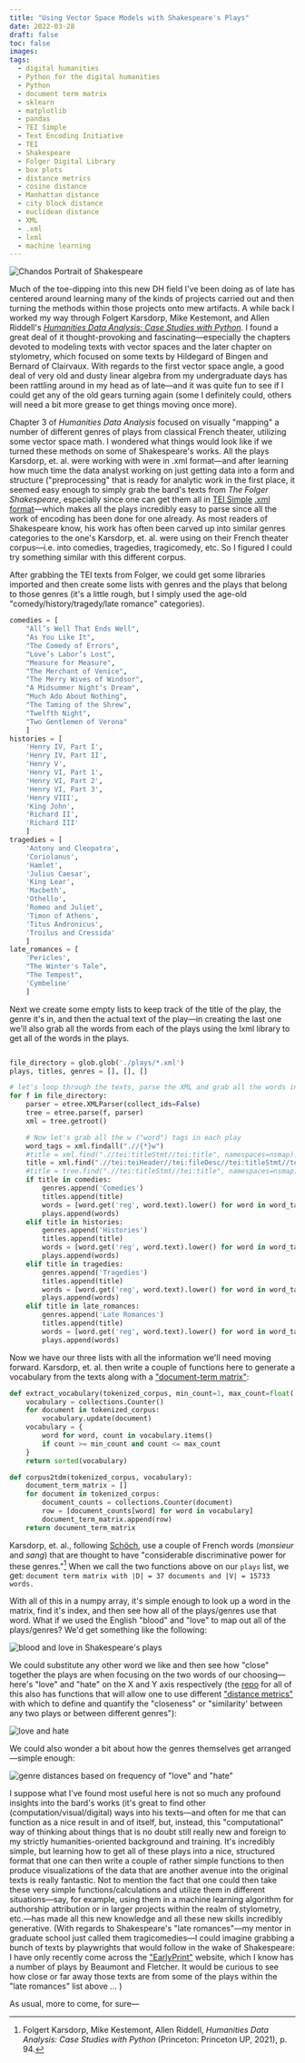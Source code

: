 ```yaml
---
title: "Using Vector Space Models with Shakespeare's Plays"
date: 2022-03-28
draft: false
toc: false
images:
tags:
  - digital humanities
  - Python for the digital humanities
  - Python
  - document term matrix
  - sklearn
  - matplotlib
  - pandas
  - TEI Simple
  - Text Encoding Initiative
  - TEI
  - Shakespeare
  - Folger Digital Library
  - box plots
  - distance metrics
  - cosine distance
  - Manhattan distance
  - city block distance
  - euclidean distance
  - XML
  - .xml
  - lxml
  - machine learning
---
```


![Chandos Portrait of Shakespeare](https://upload.wikimedia.org/wikipedia/commons/thumb/a/a2/Shakespeare.jpg/187px-Shakespeare.jpg)

Much of the toe-dipping into this new DH field I've been doing as of late has centered around learning many of the kinds of projects carried out and then turning the methods within those projects onto mew artifacts. A while back I worked my way through Folgert Karsdorp, Mike Kestemont, and Allen Riddell's [_Humanities Data Analysis: Case Studies with Python_](https://press.princeton.edu/books/hardcover/9780691172361/humanities-data-analysis). I found a great deal of it thought-provoking and fascinating—especially the chapters devoted to modeling texts with vector spaces and the later chapter on stylometry, which focused on some texts by Hildegard of Bingen and Bernard of Clairvaux. With regards to the first vector space angle, a good deal of very old and dusty linear algebra from my undergraduate days has been rattling around in my head as of late—and it was quite fun to see if I could get any of the old gears turning again (some I definitely could, others will need a bit more grease to get things moving once more).

Chapter 3 of _Humanities Data Analysis_ focused on visually "mapping" a number of different genres of plays from classical French theater, utilizing some vector space math. I wondered what things would look like if we turned these methods on some of Shakespeare's works. All the plays Karsdorp, et. al. were working with were in .xml format—and after learning how much time the data analyst working on just getting data into a form and structure ("preprocessing" that is ready for analytic work in the first place, it seemed easy enough to simply grab the bard's texts from _The Folger Shakespeare_, especially since one can get them all in [TEI Simple](https://tei-c.org/tag/tei-simple/) [.xml format](https://shakespeare.folger.edu/download-the-folger-shakespeare-complete-set/)—which makes all the plays incredibly easy to parse since all the work of encoding has been done for one already. As most readers of Shakespeare know, his work has often been carved up into similar genres categories to the one's Karsdorp, et. al. were using on their French theater corpus—i.e. into comedies, tragedies, tragicomedy, etc. So I figured I could try something similar with this different corpus. 

After grabbing the TEI texts from Folger, we could get some libraries imported and then create some lists with genres and the plays that belong to those genres (it's a little rough, but I simply used the age-old "comedy/history/tragedy/late romance" categories).  

``` python
comedies = [
    "All’s Well That Ends Well",
    "As You Like It",
    "The Comedy of Errors",
    "Love’s Labor’s Lost",
    "Measure for Measure",
    "The Merchant of Venice",
    "The Merry Wives of Windsor",
    "A Midsummer Night’s Dream",
    "Much Ado About Nothing",
    "The Taming of the Shrew",
    "Twelfth Night",
    "Two Gentlemen of Verona"
    ]
histories = [
    'Henry IV, Part I',
    'Henry IV, Part II',
    'Henry V',
    'Henry VI, Part 1',
    'Henry VI, Part 2',
    'Henry VI, Part 3',
    'Henry VIII',
    'King John',
    'Richard II',
    'Richard III'
    ]
tragedies = [
    'Antony and Cleopatra',
    'Coriolanus',
    'Hamlet',
    'Julius Caesar',
    'King Lear',
    'Macbeth',
    'Othello',
    'Romeo and Juliet',
    'Timon of Athens',
    'Titus Andronicus',
    'Troilus and Cressida'
    ]
late_romances = [
    'Pericles',
    "The Winter's Tale",
    "The Tempest",
    'Cymbeline'
    ]
```

Next we create some empty lists to keep track of the title of the play, the genre it's in, and then the actual text of the play—in creating the last one we'll also grab all the words from each of the plays using the lxml library to get all of the words in the plays.

``` python

file_directory = glob.glob('./plays/*.xml')
plays, titles, genres = [], [], []

# let's loop through the texts, parse the XML and grab all the words in each play, etc.
for f in file_directory:
    parser = etree.XMLParser(collect_ids=False)
    tree = etree.parse(f, parser)
    xml = tree.getroot()

    # Now let's grab all the w ("word") tags in each play
    word_tags = xml.findall(".//{*}w")
    #title = xml.find(".//tei:titleStmt//tei:title", namespaces=nsmap).text
    title = xml.find(".//tei:teiHeader//tei:fileDesc//tei:titleStmt//tei:title", namespaces=nsmap).text
    #title = tree.find(".//tei:titleStmt//tei:title", namespaces=nsmap).text
    if title in comedies:
        genres.append('Comedies')
        titles.append(title)
        words = [word.get('reg', word.text).lower() for word in word_tags if word.text != None]
        plays.append(words)
    elif title in histories:
        genres.append('Histories')
        titles.append(title)
        words = [word.get('reg', word.text).lower() for word in word_tags if word.text != None]
        plays.append(words)
    elif title in tragedies:
        genres.append('Tragedies')
        titles.append(title)
        words = [word.get('reg', word.text).lower() for word in word_tags if word.text != None]
        plays.append(words)
    elif title in late_romances:
        genres.append('Late Romances')
        titles.append(title)
        words = [word.get('reg', word.text).lower() for word in word_tags if word.text != None]
        plays.append(words)
``` 

Now we have our three lists with all the information we'll need moving forward. Karsdorp, et. al. then write a couple of functions here to generate a vocabulary from the texts along with a ["document-term matrix"](https://en.wikipedia.org/wiki/Document-term_matrix):

``` python
def extract_vocabulary(tokenized_corpus, min_count=1, max_count=float('inf')):
    vocabulary = collections.Counter()
    for document in tokenized_corpus:
        vocabulary.update(document)
    vocabulary = {
        word for word, count in vocabulary.items()
        if count >= min_count and count <= max_count
    }
    return sorted(vocabulary)

def corpus2tdm(tokenized_corpus, vocabulary):
    document_term_matrix = []
    for document in tokenized_corpus:
        document_counts = collections.Counter(document)
        row = [document_counts[word] for word in vocabulary]
        document_term_matrix.append(row)
    return document_term_matrix
```

Karsdorp, et. al., following [Schöch](https://arxiv.org/abs/2103.13019), use a couple of French words (_monsieur_ and _sang_) that are thought to have "considerable discriminative power for these genres."[^3cf3] When we call the two functions above on our ```plays``` list, we get: ```document term matrix with |D| = 37 documents and |V| = 15733 words.```

With all of this in a numpy array, it's simple enough to look up a word in the matrix, find it's index, and then see how all of the plays/genres use that word. What if we used the English "blood" and "love" to map out all of the plays/genres? We'd get something like the following:

![blood and love in Shakespeare's plays](/static/images/imgforblogposts/post_9/Figure_1.png)

We could substitute any other word we like and then see how "close" together the plays are when focusing on the two words of our choosing—here's "love" and "hate" on the X and Y axis respectively (the [repo](https://github.com/kspicer80/humanities_data_analysis) for all of this also has functions that will allow one to use different ["distance metrics"](https://www.analyticsvidhya.com/blog/2020/02/4-types-of-distance-metrics-in-machine-learning/) with which to define and quantify the "closeness" or "similarity' between any two plays or between different genres"):

![love and hate](/static/images/imgforblogposts/post_9/Figure_2.png)

We could also wonder a bit about how the genres themselves get arranged—simple enough:

![genre distances based on frequency of "love" and "hate"](/static/images/imgforblogposts/post_9/Figure_3.png)

I suppose what I've found most useful here is not so much any profound insights into the bard's works (it's great to find other (computation/visual/digital) ways into his texts—and often for me that can function as a nice result in and of itself, but, instead, this "computational" way of thinking about things that is no doubt still really new and foreign to my strictly humanities-oriented background and training. It's incredibly simple, but learning how to get all of these plays into a nice, structured format that one can then write a couple of rather simple functions to then produce visualizations of the data that are another avenue into the original texts is really fantastic. Not to mention the fact that one could then take these very simple functions/calculations and utilize them in different situations—say, for example, using them in a machine learning algorithm for authorship attribution or in larger projects within the realm of stylometry, etc.—has made all this new knowledge and all these new skills incredibly generative. (With regards to Shakespeare's "late romances"—my mentor in graduate school just called them tragicomedies—I could imagine grabbing a bunch of texts by playwrights that would follow in the wake of Shakespeare: I have only recently come across the ["EarlyPrint"](https://earlyprint.org/) website, which I know has a number of plays by Beaumont and Fletcher. It would be curious to see how close or far away those texts are from some of the plays within the "late romances" list above ... )

As usual, more to come, for sure—

[^3cf3]: Folgert Karsdorp, Mike Kestemont, Allen Riddell, _Humanities Data Analysis: Case Studies with Python_ (Princeton: Princeton UP, 2021), p. 94.

